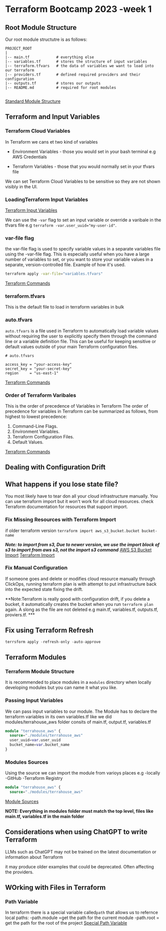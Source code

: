 # Terraform Bootcamp 2023 -week 1


## Root Module Structure

Our root module structutre is as follows:



```
PROJECT_ROOT
|
|-- main.tf            # everything else
|-- variables.tf       # stores the structure of input variables
|-- terraform.tfvars   # the data of variables we want to load into our terraform
|-- providers.tf       # defined required providers and their configuration
|-- outputs.tf         # stores our outputs
|-- README.md          # required for root modules


```


[Standard Module Structure](https://developer.hashicorp.com/terraform/language/modules/develop/structure)

## Terraform and Input Variables

### Terraform Cloud Variables

In Terraform we cans et two kind of variables
- Environment Variables - those you would set in your bash terminal e.g AWS Credentials

- Terraform Variables - those that you would normally set in your tfvars file

We can set Terraform Cloud Variables to be sensitive so they are not shown visibly in the UI.


### LoadingTerraform Input Variables
[Terraform Input Variables](https://developer.hashicorp.com/terraform/language/values/variables)

We can use the `-var` flag to set an input variable or override a varibale in the tfvars file e.g `terraform -var.user_uuid="my-user-id"`.

### var-file flag

the var-file flag is used to specify variable values in a separate variables file using the -var-file flag. This is especially useful when you have a large number of variables to set, or you want to store your variable values in a separate, version-controlled file.  Example of how it's used.
```sh
terraform apply -var-file="variables.tfvars"

```
[Terraform Commands](https://developer.hashicorp.com/terraform/cli/commands/)
### terraform.tfvars

This is the default file to load in terraform variables in bulk

### auto.tfvars

`auto.tfvars` is a file used in Terraform to automatically load variable values without requiring the user to explicitly specify them through the command line or a variable definition file. This can be useful for keeping sensitive or default values outside of your main Terraform configuration files.
```hcl
# auto.tfvars

access_key = "your-access-key"
secret_key = "your-secret-key"
region     = "us-east-1"

```

[Terraform Commands](https://developer.hashicorp.com/terraform/cli/commands/)

### Order of Terraform Varibales

This is the order of precedence of Variables in Terraform
The order of precedence for variables in Terraform can be summarized as follows, from highest to lowest precedence:

1. Command-Line Flags.
2. Environment Variables.
3. Terraform Configuration Files.
4. Default Values.

[Terraform Commands](https://developer.hashicorp.com/terraform/cli/commands/)


## Dealing with Configuration Drift

## What happens if you lose state file?

You most likely have to tear don all your cloud infrastructure manually. You can use terraform import but it won't work for all cloud resources. check Terraform documentation for resources that support import.
### Fix Missing Resources with Terraform Import
if older  terraform version
`terraform import aws_s3_bucket.bucket bucket-name`

***Note: to import from s3, Due to newer version, we use the import block of s3 to import from aws s3, not the import s3 command***
[AWS S3 Bucket Import](https://registry.terraform.io/providers/hashicorp/aws/latest/docs/resources/s3_bucket)
[Terraform Import](https://developer.hashicorp.com/terraform/cli/import)

### Fix Manual Configuration

If someone goes and delete or modifies cloud resource manually through ClickOps, running terraform plan is with attempt to put infrastructure back into the expected state fixing the drift. 

**Note:Terraform is really good with configuration drift, if you delete a bucket, it automatically creates the bucket when you run `terraform plan` again. A slong as the file are not deleted e.g main.tf, variables.tf, outputs.tf, proviers.tf. ***

## Fix using Terraform Refresh

```tf
terrsform apply -refresh-only -auto-approve
```

## Terraform Modules

### Terraform Module Structure
 It is recommended to place modules in a `modules` directory when locally developing modules but you can name it what you like.
### Passing Input Variables

We can pass input variables to our module.
The Module has to declare the terraform variables in its own variables.tf 
like we did modules/terrahouse_aws folder consits of main.tf, output.tf, variables.tf

```tf
module "terrahouse_aws" {
  source="./modules/terrahouse_aws"
  user_uuid=var.user_uuid
  bucket_name=var.bucket_name
}
```

### Modules Sources
Using the source we can import the module from varioys places e.g
-locally
-GitHub
-Terraform Registry 

```tf
module "terrahouse_aws" {
  source="./modules/terrahouse_aws"
```

[Module Sources](https://developer.hashicorp.com/terraform/language/modules/sources)

**NOTE: Everything in modules folder must match the top level, files like main.tf, variables.tf in the main folder**

## Considerations when using ChatGPT to write Terraform

LLMs such as ChatGPT may not be trained on the latest documentation or information about Terraform

it may produce older examples that could be deprecated. Often affecting the providers.

## WOrking with Files in Terraform

### Path Variable
In terraform there is a special variable called`path`  that allows us to refernce local paths:
-path.module =get the path for the current module
-path.root = get the path for the root of the project
[Special Path Variable](https://developer.hashicorp.com/terraform/language/expressions/references)